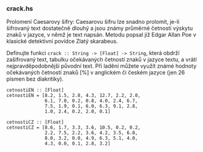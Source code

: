 ### crack.hs

Prolomení Caesarovy šifry: Caesarovu šifru lze snadno prolomit, je-li šifrovaný text dostatečně dlouhý a jsou známy průměrné četnosti výskytu znaků v jazyce, v němž je text napsán. Metodu popsal již Edgar Allan Poe v klasické detektivní povídce Zlatý skarabeus.

Definujte funkci `crack :: String -> [Float] -> String`, která obdrží zašifrovaný text, tabulku očekávaných četností znaků v jazyce textu, a vrátí nejpravděpodobnější původní text. Při ladění můžete využít známé hodnoty očekávaných četností znaků [%] v anglickém či českém jazyce (jen 26 písmen bez diakritiky).

```
cetnostiEN :: [Float]
cetnostiEN = [8.2, 1.5, 2.8, 4.3, 12.7, 2.2, 2.0,
              6.1, 7.0, 0.2, 0.8, 4.0, 2.4, 6.7,
              7.5, 1.9, 0.1, 6.0, 6.3, 9.1, 2.8,
              1.0, 2.4, 0.2, 2.0, 0.1]
```

```
cetnostiCZ :: [Float]
cetnostiCZ = [8.6, 1.7, 3.3, 3.6, 10.5, 0.2, 0.2,
              2.2, 7.5, 2.2, 3.6, 4.2, 3.5, 6.8,
              8.0, 3.2, 0.0, 4.9, 6.3, 5.1, 4.0,
              4.3, 0.0, 0.1, 2.8, 3.2]
```
